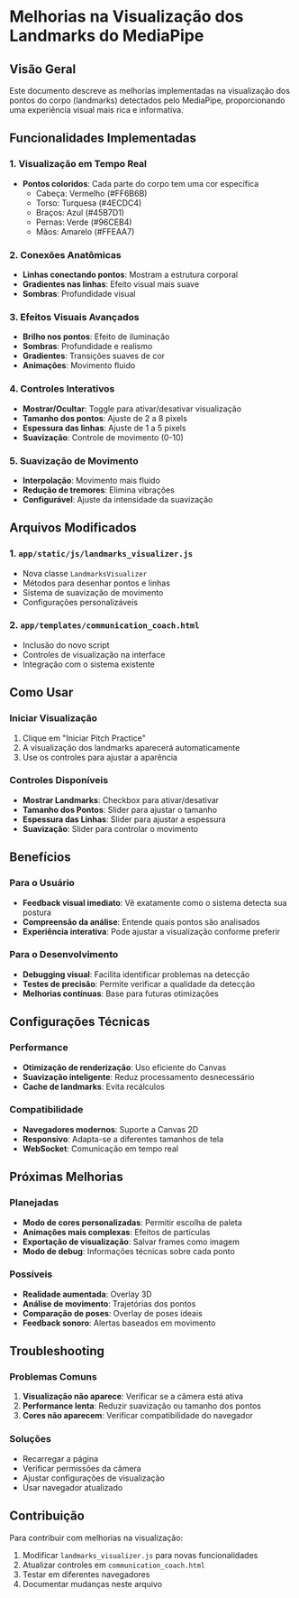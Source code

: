 # Melhorias na Visualização dos Landmarks do MediaPipe

## Visão Geral

Este documento descreve as melhorias implementadas na visualização dos pontos do corpo (landmarks) detectados pelo MediaPipe, proporcionando uma experiência visual mais rica e informativa.

## Funcionalidades Implementadas

### 1. Visualização em Tempo Real
- **Pontos coloridos**: Cada parte do corpo tem uma cor específica
  - Cabeça: Vermelho (#FF6B6B)
  - Torso: Turquesa (#4ECDC4)
  - Braços: Azul (#45B7D1)
  - Pernas: Verde (#96CEB4)
  - Mãos: Amarelo (#FFEAA7)

### 2. Conexões Anatômicas
- **Linhas conectando pontos**: Mostram a estrutura corporal
- **Gradientes nas linhas**: Efeito visual mais suave
- **Sombras**: Profundidade visual

### 3. Efeitos Visuais Avançados
- **Brilho nos pontos**: Efeito de iluminação
- **Sombras**: Profundidade e realismo
- **Gradientes**: Transições suaves de cor
- **Animações**: Movimento fluido

### 4. Controles Interativos
- **Mostrar/Ocultar**: Toggle para ativar/desativar visualização
- **Tamanho dos pontos**: Ajuste de 2 a 8 pixels
- **Espessura das linhas**: Ajuste de 1 a 5 pixels
- **Suavização**: Controle de movimento (0-10)

### 5. Suavização de Movimento
- **Interpolação**: Movimento mais fluido
- **Redução de tremores**: Elimina vibrações
- **Configurável**: Ajuste da intensidade da suavização

## Arquivos Modificados

### 1. `app/static/js/landmarks_visualizer.js`
- Nova classe `LandmarksVisualizer`
- Métodos para desenhar pontos e linhas
- Sistema de suavização de movimento
- Configurações personalizáveis

### 2. `app/templates/communication_coach.html`
- Inclusão do novo script
- Controles de visualização na interface
- Integração com o sistema existente

## Como Usar

### Iniciar Visualização
1. Clique em "Iniciar Pitch Practice"
2. A visualização dos landmarks aparecerá automaticamente
3. Use os controles para ajustar a aparência

### Controles Disponíveis
- **Mostrar Landmarks**: Checkbox para ativar/desativar
- **Tamanho dos Pontos**: Slider para ajustar o tamanho
- **Espessura das Linhas**: Slider para ajustar a espessura
- **Suavização**: Slider para controlar o movimento

## Benefícios

### Para o Usuário
- **Feedback visual imediato**: Vê exatamente como o sistema detecta sua postura
- **Compreensão da análise**: Entende quais pontos são analisados
- **Experiência interativa**: Pode ajustar a visualização conforme preferir

### Para o Desenvolvimento
- **Debugging visual**: Facilita identificar problemas na detecção
- **Testes de precisão**: Permite verificar a qualidade da detecção
- **Melhorias contínuas**: Base para futuras otimizações

## Configurações Técnicas

### Performance
- **Otimização de renderização**: Uso eficiente do Canvas
- **Suavização inteligente**: Reduz processamento desnecessário
- **Cache de landmarks**: Evita recálculos

### Compatibilidade
- **Navegadores modernos**: Suporte a Canvas 2D
- **Responsivo**: Adapta-se a diferentes tamanhos de tela
- **WebSocket**: Comunicação em tempo real

## Próximas Melhorias

### Planejadas
- **Modo de cores personalizadas**: Permitir escolha de paleta
- **Animações mais complexas**: Efeitos de partículas
- **Exportação de visualização**: Salvar frames como imagem
- **Modo de debug**: Informações técnicas sobre cada ponto

### Possíveis
- **Realidade aumentada**: Overlay 3D
- **Análise de movimento**: Trajetórias dos pontos
- **Comparação de poses**: Overlay de poses ideais
- **Feedback sonoro**: Alertas baseados em movimento

## Troubleshooting

### Problemas Comuns
1. **Visualização não aparece**: Verificar se a câmera está ativa
2. **Performance lenta**: Reduzir suavização ou tamanho dos pontos
3. **Cores não aparecem**: Verificar compatibilidade do navegador

### Soluções
- Recarregar a página
- Verificar permissões da câmera
- Ajustar configurações de visualização
- Usar navegador atualizado

## Contribuição

Para contribuir com melhorias na visualização:
1. Modificar `landmarks_visualizer.js` para novas funcionalidades
2. Atualizar controles em `communication_coach.html`
3. Testar em diferentes navegadores
4. Documentar mudanças neste arquivo
